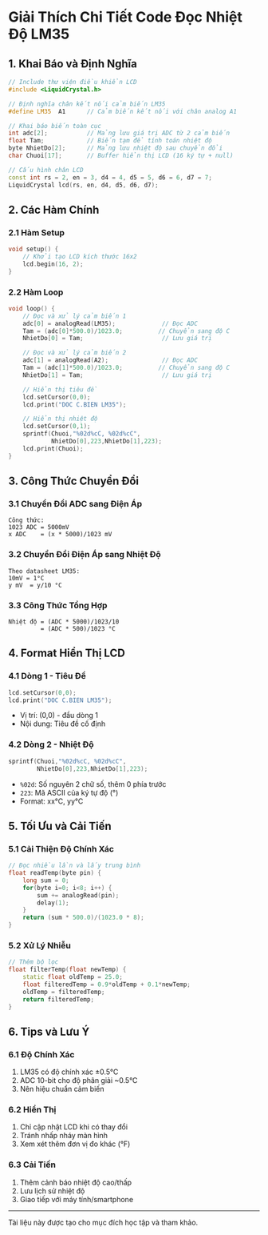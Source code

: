 # Giải Thích Chi Tiết Code Đọc Nhiệt Độ LM35

## 1. Khai Báo và Định Nghĩa

```cpp
// Include thư viện điều khiển LCD
#include <LiquidCrystal.h>

// Định nghĩa chân kết nối cảm biến LM35
#define LM35  A1      // Cảm biến kết nối với chân analog A1

// Khai báo biến toàn cục
int adc[2];           // Mảng lưu giá trị ADC từ 2 cảm biến
float Tam;            // Biến tạm để tính toán nhiệt độ
byte NhietDo[2];      // Mảng lưu nhiệt độ sau chuyển đổi
char Chuoi[17];       // Buffer hiển thị LCD (16 ký tự + null)

// Cấu hình chân LCD
const int rs = 2, en = 3, d4 = 4, d5 = 5, d6 = 6, d7 = 7;
LiquidCrystal lcd(rs, en, d4, d5, d6, d7);
```

## 2. Các Hàm Chính

### 2.1 Hàm Setup
```cpp
void setup() {
    // Khởi tạo LCD kích thước 16x2
    lcd.begin(16, 2);
}
```

### 2.2 Hàm Loop
```cpp
void loop() {
    // Đọc và xử lý cảm biến 1
    adc[0] = analogRead(LM35);             // Đọc ADC
    Tam = (adc[0]*500.0)/1023.0;          // Chuyển sang độ C
    NhietDo[0] = Tam;                      // Lưu giá trị

    // Đọc và xử lý cảm biến 2
    adc[1] = analogRead(A2);               // Đọc ADC
    Tam = (adc[1]*500.0)/1023.0;          // Chuyển sang độ C
    NhietDo[1] = Tam;                      // Lưu giá trị

    // Hiển thị tiêu đề
    lcd.setCursor(0,0);
    lcd.print("DOC C.BIEN LM35");

    // Hiển thị nhiệt độ
    lcd.setCursor(0,1);
    sprintf(Chuoi,"%02d%cC, %02d%cC",
            NhietDo[0],223,NhietDo[1],223);
    lcd.print(Chuoi);
}
```

## 3. Công Thức Chuyển Đổi

### 3.1 Chuyển Đổi ADC sang Điện Áp
```
Công thức:
1023 ADC = 5000mV
x ADC    = (x * 5000)/1023 mV
```

### 3.2 Chuyển Đổi Điện Áp sang Nhiệt Độ
```
Theo datasheet LM35:
10mV = 1°C
y mV  = y/10 °C
```

### 3.3 Công Thức Tổng Hợp
```
Nhiệt độ = (ADC * 5000)/1023/10
         = (ADC * 500)/1023 °C
```

## 4. Format Hiển Thị LCD

### 4.1 Dòng 1 - Tiêu Đề
```cpp
lcd.setCursor(0,0);
lcd.print("DOC C.BIEN LM35");
```
- Vị trí: (0,0) - đầu dòng 1
- Nội dung: Tiêu đề cố định

### 4.2 Dòng 2 - Nhiệt Độ
```cpp
sprintf(Chuoi,"%02d%cC, %02d%cC",
        NhietDo[0],223,NhietDo[1],223);
```
- `%02d`: Số nguyên 2 chữ số, thêm 0 phía trước
- `223`: Mã ASCII của ký tự độ (°)
- Format: xx°C, yy°C

## 5. Tối Ưu và Cải Tiến

### 5.1 Cải Thiện Độ Chính Xác
```cpp
// Đọc nhiều lần và lấy trung bình
float readTemp(byte pin) {
    long sum = 0;
    for(byte i=0; i<8; i++) {
        sum += analogRead(pin);
        delay(1);
    }
    return (sum * 500.0)/(1023.0 * 8);
}
```

### 5.2 Xử Lý Nhiễu
```cpp
// Thêm bộ lọc
float filterTemp(float newTemp) {
    static float oldTemp = 25.0;
    float filteredTemp = 0.9*oldTemp + 0.1*newTemp;
    oldTemp = filteredTemp;
    return filteredTemp;
}
```

## 6. Tips và Lưu Ý

### 6.1 Độ Chính Xác
1. LM35 có độ chính xác ±0.5°C
2. ADC 10-bit cho độ phân giải ~0.5°C
3. Nên hiệu chuẩn cảm biến

### 6.2 Hiển Thị
1. Chỉ cập nhật LCD khi có thay đổi
2. Tránh nhấp nháy màn hình
3. Xem xét thêm đơn vị đo khác (°F)

### 6.3 Cải Tiến
1. Thêm cảnh báo nhiệt độ cao/thấp
2. Lưu lịch sử nhiệt độ
3. Giao tiếp với máy tính/smartphone

---
Tài liệu này được tạo cho mục đích học tập và tham khảo.